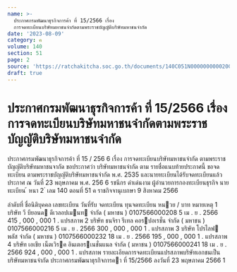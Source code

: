 ```yaml
---
name: >-
  ประกาศกรมพัฒนาธุรกิจการค้า ที่ 15/2566 เรื่อง
  การจดทะเบียนบริษัทมหาชนจำกัดตามพระราชบัญญัติบริษัทมหาชนจำกัด
date: '2023-08-09'
category: ค
volume: 140
section: 51
page: 2
source: 'https://ratchakitcha.soc.go.th/documents/140C051N0000000000200.pdf'
draft: true
---
```


# ประกาศกรมพัฒนาธุรกิจการค้า ที่ 15/2566 เรื่อง การจดทะเบียนบริษัทมหาชนจำกัดตามพระราชบัญญัติบริษัทมหาชนจำกัด

ประกาศกรมพัฒนาธุรกิจการค้า ที่ 15 / 256 6 เรื่อง การจดทะเบียนบริษัทมหาชนจำกัด ตามพระราชบัญญัติบริษัทมหาชนจากัด ขอประกาศว่า บริษัทมหาชนจำกัด ตาม รายชื่อแนบท้ายประกาศนี้ ขอจดทะเบียน ตามพระราชบัญญัติบริษัทมหาชนจำกัด พ.ศ. 2535 และนายทะเบียนได้รับจดทะเบียนแล้ว ประกาศ ณ วันที่ 23 พฤษภาคม พ.ศ. 256 6 รชนีกร ดำเด่นงาม ผู้อำนวยการกองทะเบียนธุรกิจ นายทะเบียน ้ หนา 2 ่ เลม 140 ตอนที่ 51 ค ราชกิจจานุเบกษา 9 สิงหาคม 2566

ลําดับที่ ชื่อนิติบุคคล เลขทะเบียน วันที่รับ จดทะเบียน ทุนจดทะเบียน หนวย / บาท หมายเหตุ 1 บริษัท วี บียอนด ดีเวลอปเมนท จํากัด ( มหาชน ) 0107566000208 5 เม . ย . 2566 415 , 000 , 000 1 . แปรสภาพ 2 บริษัท ธนจิรา รีเทล คอรปอเรชั่น จํากัด ( มหาชน ) 0107566000216 5 เม . ย . 2566 300 , 000 , 000 1 . แปรสภาพ 3 บริษัท โปรไลฟ พลัส จํากัด ( มหาชน ) 0107566000232 18 เม . ย . 2566 195 , 000 , 000 1 . แปรสภาพ 4 บริษัท เอเชีย เน็ตเวิรค อินเตอรเนชั่นแนล จํากัด ( มหาชน ) 0107566000241 18 เม . ย . 2566 924 , 000 , 000 1 . แปรสภาพ รายละเอียดการจดทะเบียนแปรสภาพบริษัทเอกชนเป็นบริษัทมหาชนจํากัด ประกาศกรมพัฒนาธุรกิจการคา ที่ 15/2566 ลงวันที่ 23 พฤษภาคม 2566 1
